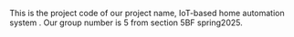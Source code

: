 This is the project code of our project name, IoT-based home automation system . Our group number is 5 from section 5BF spring2025.
